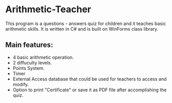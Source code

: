 # Arithmetic-Teacher
This program is a questions - answers quiz for children and it teaches basic arithmetic skills. It is written in C# and is built on WinForms class library.
## Main features:
- 4 basic arithmetic operation.
- 2 diffuculty levels.
- Points System.
- Timer
- External Access database that could be used for teachers to access and modify.
- Option to print "Certificate" or save it as PDF file after accomplishing the quiz.
